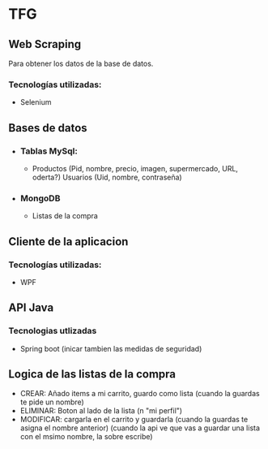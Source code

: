  # TFG



## Web Scraping
Para obtener los datos de la base de datos.


### Tecnologías utilizadas:
+ Selenium

## Bases de datos


  + ### Tablas MySql:

    + Productos (Pid, nombre, precio, imagen, supermercado, URL, oderta?)
      Usuarios (Uid, nombre, contraseña)
  + ### MongoDB
  	+ Listas de la compra
     

      
 
## Cliente de la aplicacion
### Tecnologías utilizadas:
+ WPF


 ## API Java
### Tecnologias utlizadas
+ Spring boot (inicar tambien las medidas de seguridad)


## Logica de las listas de la compra

+ CREAR:	Añado items a mi carrito, guardo como lista (cuando la guardas te pide un nombre)
+ ELIMINAR: Boton al lado de la lista (n "mi perfil")
+ MODIFICAR: cargarla en el carrito y guardarla	(cuando la guardas te asigna el nombre anterior) 
						(cuando la api ve que vas a guardar una lista con el msimo nombre, la sobre escribe)


